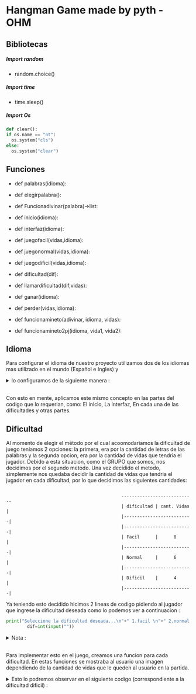 # Hangman Game made by pyth - OHM
## Bibliotecas
##### Import random
+ random.choice()
##### Import time
+ time.sleep()
##### Import Os
  ```python
def clear():
  if os.name == "nt":
    os.system("cls")
  else:
    os.system("clear")
   ```

## Funciones

+ def palabras(idioma):

+ def elegirpalabra():
+ def Funcionadivinar(palabra)->list:
+ def inicio(idioma):

+ def interfaz(idioma):   

+ def juegofacil(vidas,idioma):
+ def juegonormal(vidas,idioma): 
+ def juegodificil(vidas,idioma):

+ def dificultad(dif):
    
+ def llamardificultad(dif,vidas):
            
+ def ganar(idioma):
    
+ def perder(vidas,idioma):
  
+ def funcionamineto(adivinar, idioma, vidas):
    
+ def funcionamineto2pj(idioma, vida1, vida2):
  
## Idioma

Para configurar el idioma de nuestro proyecto utilizamos dos de los idiomas mas utilizado en el mundo (Español e Ingles) y <details><summary> lo configuramos de la siguiente manera :</summary><p>

Como una de las primeras lineas de codigo a ejecutar colocamos el siguiente codigo : 
``` python
print("Digite el idioma deseado :\n 1.Español \n 2.English")
    idioma=int(input(""))
```
de esta manera primero le pedimos al usuario que digite la opcion de idioma que desee y la guardamos en una variable de tipo entero, llamada "idioma".

Deacuerdo al dato ingresado por el usuario ( 1 o 2 ) modificamos todas las partes del codigo que incluian texto. Esta modificacion la hicimos por medio del condicional "if", dentro del cual, colocamos la siguiente condicion. 
Sí la variable llamada idioma era igual a 1 entonces el codigo mostraria el texto en Español, y por el contrario, si dicha variable era igual a 2 entoces mostraria el texto en Ingles.

<details><summary> Como ejemplo de lo anterior tenemos la funcion que creamos para la interfaz :</summary><p> 
  
``` python

      def interfaz(idioma):
    if idioma==1:
        print("JUEGO DEL AHORCADO")
        print("Bienvenido al juego, quieres jugar solo o de a dos personas:?")
        print("1.solo\n2. parejas")
        x = int(input(""))
        if x<1 or x>2:
            print("Esta opcion no existe ")
            
        print("Elige la tematica del ahorcado: ")
        print(" 1. frutas \n 2. superheroes \n 3. animales \n 4.paises \n 5. medios de transporte \n 6. Partes del cuerpo ")
        print(" 7. Objetos del hogar \n 8. Prendas de vestir \n 9. Generos Musicales \n 10. Escritores famosos ")
        print(" 11. Equipos de Futbol \n 12. jugadores de furbol \n 13. Cantantes famosos \n 14. Razas de perros")
        print(" 15. Utiles escolares \n 16. Peliculas famosas ")
        y = int(input(""))
        if y<1 or y>16:
            print("Esta opcion no existe ")
        print("Seleccione la dificultad deseada...\n"+" 1.facil \n"+" 2.normal \n"+" 3.dificil ")
        dif=int(input(""))
        if dif<1 or dif>3:
            print("Esta opcion no existe ")
        return x, y, dif
    if idioma==2:
        print("HANGMAN GAME")
        print("Welcome to the game, do you want to play alone or with two players?")
        print("1. alone\n2. couples")
        x = int(input(""))
        if x<1 or x>2:
            print("Esta opcion no existe ")
        print("Choose the theme of Hangman:")
        print(" 1. fruits \n 2. superheroes \n 3. animals \n 4. countrie \n 5. means of transportation \n 6. body parts")
        print(" 7. household objects \n 8. clothing \n 9. music genres \n 10. famous writers")
        print(" 11. soccer teams \n 12. soccer players \n 13. famous singers \n 14. dog breeds")
        print(" 15. school supplies")
        y = int(input(""))
        if y<1 or y>16:
            print("Esta opcion no existe ")
        print("Select the desired difficulty... \n 1.easy\n 2.normal\n 3.difficult")
        dif=int(input(""))
        if dif<1 or dif>3:
            print("Esta opcion no existe ")
        return x, y, dif
```
</p></details></br>
</p></details></br>

Con esto en mente, aplicamos este mismo concepto en las partes del codigo que lo requerian, como: 
El inicio, La interfaz, En cada una de las dificultades y otras partes. 

## Dificultad

Al momento de elegir el método por el cual acoomodariamos la dificultad de juego teniamos 2 opciones: 
la primera, era por la cantidad de letras de las palabras y la segunda opcion, era por la cantidad de vidas que tendria el jugador.
Debido a esta situacion, como el GRUPO que somos, nos decidimos por el segundo metodo.
Una vez decidido el metodo, simplemente nos quedaba decidir la cantidad de vidas que tendria el jugador en cada dificultad, por lo que decidimos las siguientes cantidades:
``` text

                                            ----------------------------
                                            | dificultad | cant. Vidas |
                                            |--------------------------|
                                            |--------------------------|
                                            | Facil      |      8      |
                                            |--------------------------|
                                            | Normal     |      6      |
                                            |--------------------------|
                                            | Dificil    |      4      |
                                            |--------------------------|   
```

Ya teniendo esto decidido hicimos 2 lineas de codigo pidiendo al jugador que ingrese la dificultad deseada como lo podemos ver a continuacion : 

```python
print("Seleccione la dificultad deseada...\n"+" 1.facil \n"+" 2.normal \n"+" 3.dificil ")
        dif=int(input(""))
```
<details><summary> Nota :</summary><p>  esta parte del codigo se encuentra en la funcion de interfaz que se mostró anteriormente. Ademas de que tambien esta en ingles. 
</p></details></br>

Para implementar esto en el juego, creamos una funcion para cada dificultad. En estas funciones se mostraba al usuario una imagen dependiendo de la cantidad de vidas que le queden al usuario en la partida. 
<details><summary> Esto lo podremos observar en el siguiente codigo (correspondiente a la dificultad dificil) :</summary><p> 
  
```python

def juegodificil(vidas,idioma):
    if idioma == 1:
        mensaje = "tienes "+str(vidas+1)+" vidas"
    if idioma == 2:
        mensaje = "You have "+str(vidas+1)+" lives"

    if vidas == 3:
        vidas3 = [
        "|"+mensaje+"|",    
        "+--+           |",
        "|              |",
        "|              |",
        "|              |",
        "|              |",
        "|              |",
        "================"]
        return vidas3
    elif vidas == 2:
        vidas2 = [
        "|"+mensaje+"|",   
        "+--+           |",
        "|   |          |",
        "|   O          |",
        "|              |",
        "|              |",
        "|              |",
        "================"]
        return vidas2
    elif vidas == 1:
        vidas1 = [
        "|"+mensaje+"|",
        "+---+          |",
        "|   |          |",
        "|   O          |",
        "|  /|\         |",
        "|              |",
        "|              |",
        "================"]
        return vidas1
    elif vidas == 0:
        vidas0 = [
        "|"+mensaje+"|",
        "+---+          |",
        "|   |          |",
        "|   O          |",
        "|  /|\         |",
        "|  / \         |",
        "|              |",
        "================"]
        return vidas0
        
```
Este proceso se hizo tambien para las otras dificultades, pero teniendo en cuenta, que las partes del "ahorcado" que se agregen por cada vida perdida sean proporocionales a las cantidad de vida de cada dificultad.
Tambien se agrego un mensaje que muestre la cantidad de vidas faltantes.

Nota: Estas funciones sirven gracias a un ciclo externo, dicho ciclo hace el proceso de validar las letras y definir las vidas restantes y a su vez cada que hace eso, llama a estas funciones ( dificultad ) para mostrarnos la imagen adecuada a la cantidad de vidas restantes.    

</p></details></br>

